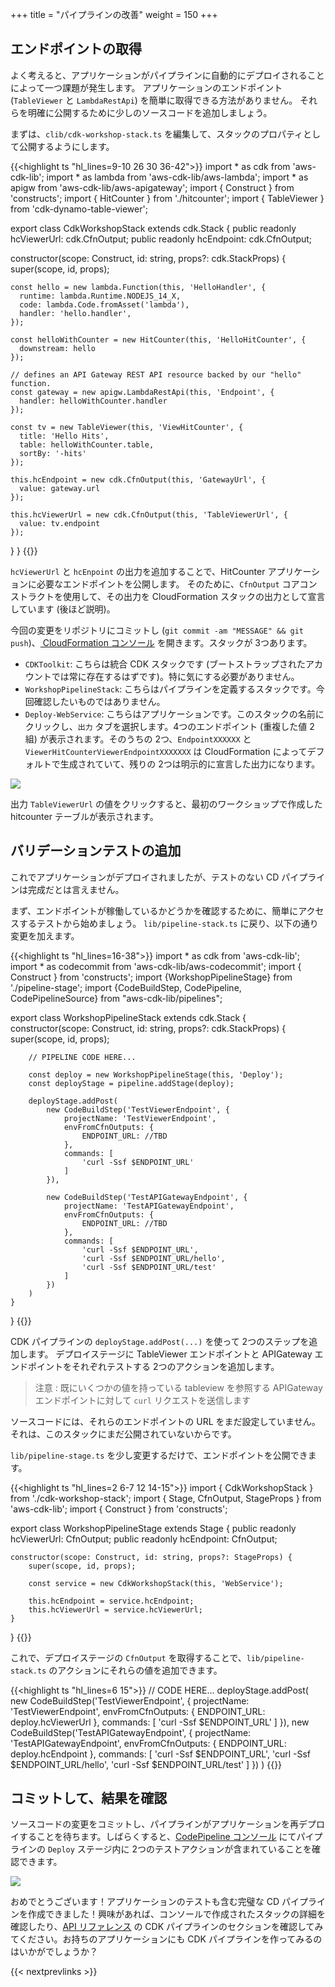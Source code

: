 +++
title = "パイプラインの改善"
weight = 150
+++

## エンドポイントの取得
よく考えると、アプリケーションがパイプラインに自動的にデプロイされることによって一つ課題が発生します。
アプリケーションのエンドポイント (`TableViewer` と `LambdaRestApi`) を簡単に取得できる方法がありません。
それらを明確に公開するために少しのソースコードを追加しましょう。

まずは、`clib/cdk-workshop-stack.ts` を編集して、スタックのプロパティとして公開するようにします。

{{<highlight ts "hl_lines=9-10 26 30 36-42">}}
import * as cdk from 'aws-cdk-lib';
import * as lambda from 'aws-cdk-lib/aws-lambda';
import * as apigw from 'aws-cdk-lib/aws-apigateway';
import { Construct } from 'constructs';
import { HitCounter } from './hitcounter';
import { TableViewer } from 'cdk-dynamo-table-viewer';

export class CdkWorkshopStack extends cdk.Stack {
  public readonly hcViewerUrl: cdk.CfnOutput;
  public readonly hcEndpoint: cdk.CfnOutput;

  constructor(scope: Construct, id: string, props?: cdk.StackProps) {
    super(scope, id, props);

    const hello = new lambda.Function(this, 'HelloHandler', {
      runtime: lambda.Runtime.NODEJS_14_X,
      code: lambda.Code.fromAsset('lambda'),
      handler: 'hello.handler',
    });

    const helloWithCounter = new HitCounter(this, 'HelloHitCounter', {
      downstream: hello
    });

    // defines an API Gateway REST API resource backed by our "hello" function.
    const gateway = new apigw.LambdaRestApi(this, 'Endpoint', {
      handler: helloWithCounter.handler
    });

    const tv = new TableViewer(this, 'ViewHitCounter', {
      title: 'Hello Hits',
      table: helloWithCounter.table,
      sortBy: '-hits'
    });

    this.hcEndpoint = new cdk.CfnOutput(this, 'GatewayUrl', {
      value: gateway.url
    });

    this.hcViewerUrl = new cdk.CfnOutput(this, 'TableViewerUrl', {
      value: tv.endpoint
    });
  }
}
{{</highlight>}}

`hcViewerUrl` と `hcEnpoint` の出力を追加することで、HitCounter アプリケーションに必要なエンドポイントを公開します。
そのために、`CfnOutput` コアコンストラクトを使用して、その出力を CloudFormation スタックの出力として宣言しています (後ほど説明)。

今回の変更をリポジトリにコミットし (`git commit -am "MESSAGE" && git push`)、[ CloudFormation コンソール](https://console.aws.amazon.com/cloudformation) を開きます。スタックが 3つあります。

* `CDKToolkit`: こちらは統合 CDK スタックです (ブートストラップされたアカウントでは常に存在するはずです)。特に気にする必要がありません。
* `WorkshopPipelineStack`: こちらはパイプラインを定義するスタックです。今回確認したいものではありません。
* `Deploy-WebService`: こちらはアプリケーションです。このスタックの名前にクリックし、`出力` タブを選択します。4つのエンドポイント (重複した値 2組) が表示されます。そのうちの 2つ、`EndpointXXXXXX` と `ViewerHitCounterViewerEndpointXXXXXXX` は CloudFormation によってデフォルトで生成されていて、残りの 2つは明示的に宣言した出力になります。

![](./stack-outputs.png)

出力 `TableViewerUrl` の値をクリックすると、最初のワークショップで作成した hitcounter テーブルが表示されます。

## バリデーションテストの追加
これでアプリケーションがデプロイされましたが、テストのない CD パイプラインは完成だとは言えません。

まず、エンドポイントが稼働しているかどうかを確認するために、簡単にアクセスするテストから始めましょう。
`lib/pipeline-stack.ts` に戻り、以下の通り変更を加えます。

{{<highlight ts "hl_lines=16-38">}}
import * as cdk from 'aws-cdk-lib';
import * as codecommit from 'aws-cdk-lib/aws-codecommit';
import { Construct } from 'constructs';
import {WorkshopPipelineStage} from './pipeline-stage';
import {CodeBuildStep, CodePipeline, CodePipelineSource} from "aws-cdk-lib/pipelines";

export class WorkshopPipelineStack extends cdk.Stack {
    constructor(scope: Construct, id: string, props?: cdk.StackProps) {
        super(scope, id, props);

        // PIPELINE CODE HERE...

        const deploy = new WorkshopPipelineStage(this, 'Deploy');
        const deployStage = pipeline.addStage(deploy);

        deployStage.addPost(
            new CodeBuildStep('TestViewerEndpoint', {
                projectName: 'TestViewerEndpoint',
                envFromCfnOutputs: {
                    ENDPOINT_URL: //TBD
                },
                commands: [
                    'curl -Ssf $ENDPOINT_URL'
                ]
            }),

            new CodeBuildStep('TestAPIGatewayEndpoint', {
                projectName: 'TestAPIGatewayEndpoint',
                envFromCfnOutputs: {
                    ENDPOINT_URL: //TBD
                },
                commands: [
                    'curl -Ssf $ENDPOINT_URL',
                    'curl -Ssf $ENDPOINT_URL/hello',
                    'curl -Ssf $ENDPOINT_URL/test'
                ]
            })
        )
    }
}
{{</highlight>}}

CDK パイプラインの `deployStage.addPost(...)` を使って 2つのステップを追加します。
デプロイステージに TableViewer エンドポイントと APIGateway エンドポイントをそれぞれテストする 2つのアクションを追加します。

> 注意 : 既にいくつかの値を持っている tableview を参照する APIGateway エンドポイントに対して `curl` リクエストを送信します

ソースコードには、それらのエンドポイントの URL をまだ設定していません。それは、このスタックにまだ公開されていないからです。

`lib/pipeline-stage.ts` を少し変更するだけで、エンドポイントを公開できます。

{{<highlight ts "hl_lines=2 6-7 12 14-15">}}
import { CdkWorkshopStack } from './cdk-workshop-stack';
import { Stage, CfnOutput, StageProps } from 'aws-cdk-lib';
import { Construct } from 'constructs';

export class WorkshopPipelineStage extends Stage {
    public readonly hcViewerUrl: CfnOutput;
    public readonly hcEndpoint: CfnOutput;

    constructor(scope: Construct, id: string, props?: StageProps) {
        super(scope, id, props);

        const service = new CdkWorkshopStack(this, 'WebService');

        this.hcEndpoint = service.hcEndpoint;
        this.hcViewerUrl = service.hcViewerUrl;
    }
}
{{</highlight>}}

これで、デプロイステージの `CfnOutput` を取得することで、`lib/pipeline-stack.ts` のアクションにそれらの値を追加できます。

{{<highlight ts "hl_lines=6 15">}}
    // CODE HERE...
    deployStage.addPost(
            new CodeBuildStep('TestViewerEndpoint', {
                projectName: 'TestViewerEndpoint',
                envFromCfnOutputs: {
                    ENDPOINT_URL: deploy.hcViewerUrl
                },
                commands: [
                    'curl -Ssf $ENDPOINT_URL'
                ]
                }),
            new CodeBuildStep('TestAPIGatewayEndpoint', {
                projectName: 'TestAPIGatewayEndpoint',
                envFromCfnOutputs: {
                    ENDPOINT_URL: deploy.hcEndpoint
                },
                commands: [
                    'curl -Ssf $ENDPOINT_URL',
                    'curl -Ssf $ENDPOINT_URL/hello',
                    'curl -Ssf $ENDPOINT_URL/test'
                ]
            })
        )
{{</highlight>}}

## コミットして、結果を確認
ソースコードの変更をコミットし、パイプラインがアプリケーションを再デプロイすることを待ちます。しばらくすると、[CodePipeline コンソール](https://console.aws.amazon.com/codesuite/codepipeline/pipelines) にてパイプラインの `Deploy` ステージ内に 2つのテストアクションが含まれていることを確認できます。

![](./pipeline-tests.png)

おめでとうございます！アプリケーションのテストも含む完璧な CD パイプラインを作成できました！興味があれば、コンソールで作成されたスタックの詳細を確認したり、[API リファレンス](https://docs.aws.amazon.com/cdk/api/v2/docs/aws-construct-library.html) の CDK パイプラインのセクションを確認してみてください。お持ちのアプリケーションにも CDK パイプラインを作ってみるのはいかがでしょうか？

{{< nextprevlinks >}}